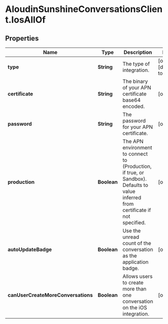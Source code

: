 # AloudinSunshineConversationsClient.IosAllOf

## Properties

Name | Type | Description | Notes
------------ | ------------- | ------------- | -------------
**type** | **String** | The type of integration. | [optional] [default to &#39;ios&#39;]
**certificate** | **String** | The binary of your APN certificate base64 encoded. | [optional] 
**password** | **String** | The password for your APN certificate. | [optional] 
**production** | **Boolean** | The APN environment to connect to (Production, if true, or Sandbox). Defaults to value inferred from certificate if not specified. | [optional] 
**autoUpdateBadge** | **Boolean** | Use the unread count of the conversation as the application badge. | [optional] 
**canUserCreateMoreConversations** | **Boolean** | Allows users to create more than one conversation on the iOS integration. | [optional] 


